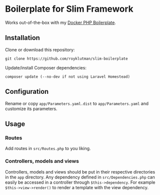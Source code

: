 # Boilerplate for Slim Framework
Works out-of-the-box with my [Docker PHP Boilerplate](https://github.com/royklutman/docker-php-boilerplate).
## Installation
Clone or download this repository:
```
git clone https://github.com/royklutman/slim-boilerplate
```
Update/install Composer dependencies:
```
composer update (--no-dev if not using Laravel Homestead)
```
## Configuration
Rename or copy `app/Parameters.yaml.dist` to `app/Parameters.yaml` and customize its parameters.
## Usage
### Routes
Add routes in `src/Routes.php` to you liking.
### Controllers, models and views
Controllers, models and views should be put in their respective directories in the `app` directory. Any dependency defined in `src/Dependencies.php` can easily be accessed in a controller through `$this->dependency`. For example `$this->view->render()` to render a template with the view dependency.
